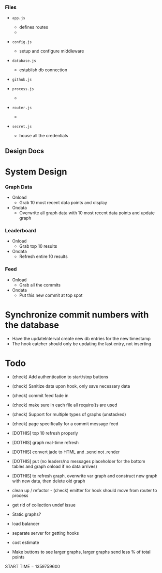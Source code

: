 ### Files

* `app.js`

  * defines routes
  * 

* `config.js`

  * setup and configure middleware

* `database.js`

  * establish db connection

* `github.js`

* `process.js`

  * 

* `router.js`

  * 

* `secret.js`

  * house all the credentials


## Design Docs

# System Design

### Graph Data

* Onload
  * Grab 10 most recent data points and display
* Ondata
  * Overwrite all graph data with 10 most recent data points and update graph

### Leaderboard

* Onload
  * Grab top 10 results
* Ondata
  * Refresh entire 10 results

### Feed

* Onload
  * Grab all the commits
* Ondata
  * Put this new commit at top spot

# Synchronize commit numbers with the database

* Have the updateInterval create new db entries for the new timestamp
* The hook catcher should only be updating the last entry, not inserting 


# Todo

* (check) Add authentication to start/stop buttons
* (check) Sanitize data upon hook, only save necessary data
* (check) commit feed fade in
* (check) make sure in each file all require()s are used
* (check) Support for multiple types of graphs (unstacked)
* (check) page specifically for a commit message feed
* [DOTHIS] top 10 refresh properly
* [DOTHIS] graph real-time refresh
* [DOTHIS] convert jade to HTML and .send not .render
* [DOTHIS] put (no leaders/no messages placeholder for the bottom tables and graph onload if no data arrives)
* [DOTHIS] to refresh graph, overwrite var graph and construct new graph with new data, then delete old graph

* clean up / refactor - (check) emitter for hook should move from router to process
* get rid of collection undef issue
* Static graphs?
* load balancer
* separate server for getting hooks
* cost estimate
* Make buttons to see larger graphs, larger graphs send less % of total points

START TIME = 1359759600